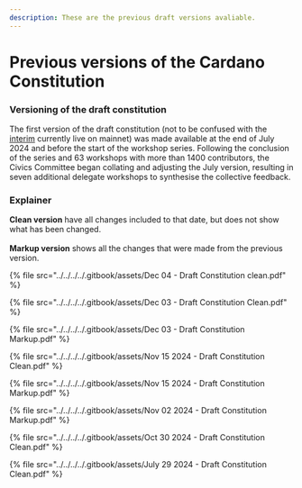 ```yaml
---
description: These are the previous draft versions avaliable.
---
```


# Previous versions of the Cardano Constitution

### Versioning of the draft constitution

The first version of the draft constitution (not to be confused with the [interim](https://docs.intersectmbo.org/cardano/cardano-governance/cardano-constitution/interim-cardano-constitution) currently live on mainnet) was made available at the end of July 2024 and before the start of the workshop series. Following the conclusion of the series and 63 workshops with more than 1400 contributors, the Civics Committee began collating and adjusting the July version, resulting in seven additional delegate workshops to synthesise the collective feedback.

### Explainer

**Clean version** have all changes included to that date, but does not show what has been changed. \
\
**Markup version** shows all the changes that were made from the previous version.&#x20;

{% file src="../../../../.gitbook/assets/Dec 04 - Draft Constitution clean.pdf" %}

{% file src="../../../../.gitbook/assets/Dec 03 - Draft Constitution Clean.pdf" %}

{% file src="../../../../.gitbook/assets/Dec 03 - Draft Constitution Markup.pdf" %}

{% file src="../../../../.gitbook/assets/Nov 15 2024 - Draft Constitution Clean.pdf" %}

{% file src="../../../../.gitbook/assets/Nov 15 2024 - Draft Constitution Markup.pdf" %}

{% file src="../../../../.gitbook/assets/Nov 02 2024 - Draft Constitution Markup.pdf" %}

{% file src="../../../../.gitbook/assets/Oct 30 2024 - Draft Constitution Clean.pdf" %}

{% file src="../../../../.gitbook/assets/July 29 2024 - Draft Constitution Clean.pdf" %}
